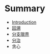 # Summary

* [Introduction](README.md)
* [回溯](chapter1.md)
* [分支限界](fen_zhi_xian_jie.md)
* [分治](fen_zhi.md)
* 贪心

